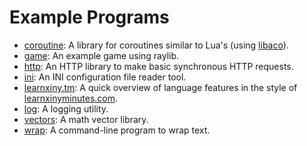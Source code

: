 # Example Programs

- [coroutine](coroutine/coroutine.tm): A library for coroutines similar to Lua's
  (using [libaco](https://libaco.org)).
- [game](game/): An example game using raylib.
- [http](http/http.tm): An HTTP library to make basic synchronous HTTP requests.
- [ini](ini/ini.tm): An INI configuration file reader tool.
- [learnxiny.tm](learnxiny.tm): A quick overview of language features in the
  style of [learnxinyminutes.com](https://learnxinyminutes.com/).
- [log](log/log.tm): A logging utility.
- [vectors](vectors/vectors.tm): A math vector library.
- [wrap](wrap/wrap.tm): A command-line program to wrap text.
